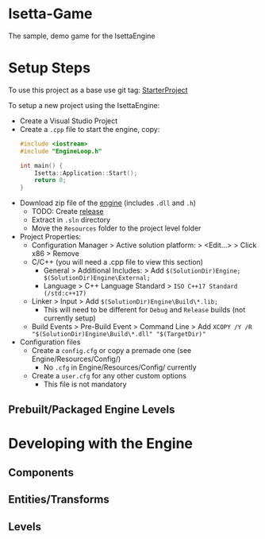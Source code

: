 # Isetta-Game
The sample, demo game for the IsettaEngine

# Setup Steps
To use this project as a base use git tag: [StarterProject]()

To setup a new project using the IsettaEngine:
- Create a Visual Studio Project
- Create a `.cpp` file to start the engine, copy:
    ```cpp
    #include <iostream>
    #include "EngineLoop.h"

    int main() {
        Isetta::Application::Start();
        return 0;
    }
    ```
- Download zip file of the [engine](https://github.com/Isetta-Team/Isetta-Engine/releases) (includes `.dll` and `.h`)
    - TODO: Create [release](https://help.github.com/articles/creating-releases/)
    - Extract in `.sln` directory
    - Move the `Resources` folder to the project level folder
- Project Properties:
    - Configuration Manager > Active solution platform: > <Edit...> > Click x86 > Remove
    - C/C++ (you will need a .cpp file to view this section)
        - General > Additional Includes: > Add `$(SolutionDir)Engine; $(SolutionDir)Engine\External;`
        - Language > C++ Language Standard > `ISO C++17 Standard (/std:c++17)`
    - Linker > Input > Add `$(SolutionDir)Engine\Build\*.lib;`
        - This will need to be different for `Debug` and `Release` builds (not currently setup)
    - Build Events > Pre-Build Event > Command Line > Add `XCOPY /Y /R "$(SolutionDir)Engine\Build\*.dll" "$(TargetDir)"`
- Configuration files
    - Create a `config.cfg` or copy a premade one (see Engine/Resources/Config/)
        - No `.cfg` in Engine/Resources/Config/ currently
    - Create a `user.cfg` for any other custom options
        - This file is not mandatory

## Prebuilt/Packaged Engine Levels

# Developing with the Engine
## Components
## Entities/Transforms
## Levels